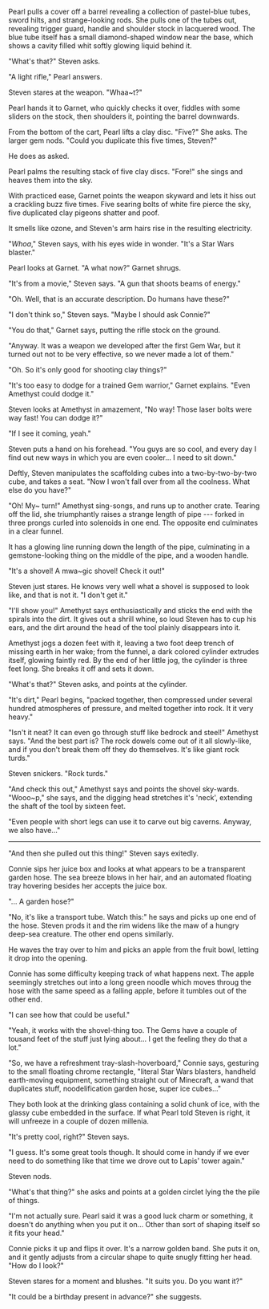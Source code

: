 Pearl pulls a cover off a barrel revealing a collection of pastel-blue
tubes, sword hilts, and strange-looking rods. She pulls one of the tubes
out, revealing trigger guard, handle and shoulder stock in lacquered wood.
The blue tube itself has a small diamond-shaped window near the base, which
shows a cavity filled whit softly glowing liquid behind it.

"What's that?" Steven asks.

"A light rifle," Pearl answers.

Steven stares at the weapon. "Whaa~t?"

Pearl hands it to Garnet, who quickly checks it over, fiddles with some
sliders on the stock, then shoulders it, pointing the barrel downwards.

From the bottom of the cart, Pearl lifts a clay disc. "Five?" She asks.
The larger gem nods. "Could you duplicate this five times, Steven?"

He does as asked.

Pearl palms the resulting stack of five clay discs. "Fore!"
she sings and heaves them into the sky.

With practiced ease, Garnet points the weapon skyward and lets it hiss out
a crackling buzz five times. Five searing bolts of white fire pierce the sky,
five duplicated clay pigeons shatter and poof.

It smells like ozone, and Steven's arm hairs rise in the resulting electricity.

"*Whoa*," Steven says, with his eyes wide in wonder. "It's a Star Wars blaster."

Pearl looks at Garnet. "A what now?" Garnet shrugs.

"It's from a movie," Steven says. "A gun that shoots beams of energy."

"Oh. Well, that is an accurate description. Do humans have these?"

"I don't think so," Steven says. "Maybe I should ask Connie?"

"You do that," Garnet says, putting the rifle stock on the ground.

"Anyway. It was a weapon we developed after the first Gem War, but it turned out
not to be very effective, so we never made a lot of them."

"Oh. So it's only good for shooting clay things?"

"It's too easy to dodge for a trained Gem warrior," Garnet explains. "Even
Amethyst could dodge it."

Steven looks at Amethyst in amazement, "No way! Those laser bolts were way fast!
You can dodge it?"

"If I see it coming, yeah."

Steven puts a hand on his forehead. "You guys are so cool, and every day I find out
new ways in which you are even cooler... I need to sit down."

Deftly, Steven manipulates the scaffolding cubes into a two-by-two-by-two cube, and
takes a seat. "Now I won't fall over from all the coolness. What else do you have?"

"Oh! My~ turn!" Amethyst sing-songs, and runs up to another crate. Tearing off the
lid, she triumphantly raises a strange length of pipe --- forked in three prongs curled
into solenoids in one end. The opposite end culminates in a clear funnel.

It has a glowing line running down the length of the pipe, culminating in a gemstone-looking
thing on the middle of the pipe, and a wooden handle.

"It's a shovel! A mwa~gic shovel! Check it out!"

Steven just stares. He knows very well what a shovel is supposed to look like,
and that is not it. "I don't get it."

"I'll show you!" Amethyst says enthusiastically and sticks the end with the spirals
into the dirt. It gives out a shrill whine, so loud Steven has to cup his ears, and
the dirt around the head of the tool plainly disappears into it.

Amethyst jogs a dozen feet with it, leaving a two foot deep trench of missing earth
in her wake; from the funnel, a dark colored cylinder extrudes itself, glowing faintly
red. By the end of her little jog, the cylinder is three feet long. She breaks it off and
sets it down.

"What's that?" Steven asks, and points at the cylinder.

"It's dirt," Pearl begins, "packed together, then compressed under several
hundred atmospheres of pressure, and melted together into rock. It it very heavy."

"Isn't it neat? It can even go through stuff like bedrock and steel!" Amethyst says.
"And the best part is? The rock dowels come out of it all slowly-like, and if you
don't break them off they do themselves. It's like giant rock turds."

Steven snickers. "Rock turds."

"And check this out," Amethyst says and points the shovel sky-wards. "Wooo~p," she
says, and the digging head stretches it's 'neck', extending the shaft of the tool by
sixteen feet.

"Even people with short legs can use it to carve out big caverns. Anyway, we also have..."

----

"And then she pulled out this thing!" Steven says exitedly.

Connie sips her juice box and looks at what appears to be a transparent garden hose.
The sea breeze blows in her hair, and an automated floating tray hovering besides her
accepts the juice box.

"... A garden hose?"

"No, it's like a transport tube. Watch this:" he says and picks up one end of the
hose. Steven prods it and the rim widens like the maw of a hungry deep-sea creature.
The other end opens similarly.

He waves the tray over to him and picks an apple from the fruit bowl, letting it drop
into the opening.

Connie has some difficulty keeping track of what happens next. The apple seemingly stretches
out into a long green noodle which moves throug the hose with the same speed as a falling apple,
before it tumbles out of the other end.

"I can see how that could be useful."

"Yeah, it works with the shovel-thing too. The Gems have a couple of tousand feet of the stuff
just lying about... I get the feeling they do that a lot."

"So, we have a refreshment tray-slash-hoverboard," Connie says, gesturing to the small
floating chrome rectangle, "literal Star Wars blasters, handheld earth-moving equipment,
something straight out of Minecraft, a wand that duplicates stuff, noodelification garden
hose, super ice cubes..."

They both look at the drinking glass containing a solid chunk of ice, with the glassy
cube embedded in the surface. If what Pearl told Steven is right, it will unfreeze in a
couple of dozen millenia.

"It's pretty cool, right?" Steven says.

"I guess. It's some great tools though. It should come in handy if we ever need
to do something like that time we drove out to Lapis' tower again."

Steven nods.

"What's that thing?" she asks and points at a golden circlet lying
the the pile of things.

"I'm not actually sure. Pearl said it was a good luck charm or something, it doesn't
do anything when you put it on... Other than sort of shaping itself so it fits your head."

Connie picks it up and flips it over. It's a narrow golden band. She puts it on, and 
it gently adjusts from a circular shape to quite snugly fitting
her head. "How do I look?"

Steven stares for a moment and blushes. "It suits you. Do you want it?"

"It could be a birthday present in advance?" she suggests.
